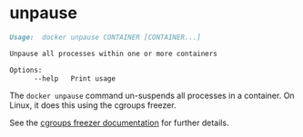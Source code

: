 <!--[metadata]>
+++
title = "unpause"
description = "The unpause command description and usage"
keywords = ["cgroups, suspend, container"]
[menu.main]
parent = "smn_cli"
+++
<![end-metadata]-->

# unpause

```markdown
Usage:  docker unpause CONTAINER [CONTAINER...]

Unpause all processes within one or more containers

Options:
      --help   Print usage
```

The `docker unpause` command un-suspends all processes in a container.
On Linux, it does this using the cgroups freezer.

See the
[cgroups freezer documentation](https://www.kernel.org/doc/Documentation/cgroup-v1/freezer-subsystem.txt)
for further details.
